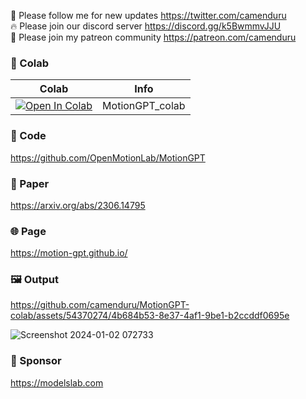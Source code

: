 🐣 Please follow me for new updates https://twitter.com/camenduru <br />
🔥 Please join our discord server https://discord.gg/k5BwmmvJJU <br />
🥳 Please join my patreon community https://patreon.com/camenduru <br />

### 🦒 Colab

| Colab | Info
| --- | --- |
[![Open In Colab](https://colab.research.google.com/assets/colab-badge.svg)](https://colab.research.google.com/github/camenduru/MotionGPT-colab/blob/main/MotionGPT_colab.ipynb) | MotionGPT_colab

### 🧬 Code
https://github.com/OpenMotionLab/MotionGPT

### 📄 Paper
https://arxiv.org/abs/2306.14795

### 🌐 Page
https://motion-gpt.github.io/

### 🖼 Output

https://github.com/camenduru/MotionGPT-colab/assets/54370274/4b684b53-8e37-4af1-9be1-b2ccddf0695e

![Screenshot 2024-01-02 072733](https://github.com/camenduru/MotionGPT-colab/assets/54370274/c12b458c-a9bc-4c32-a5bd-321ae3083638)

### 🏢 Sponsor
https://modelslab.com
